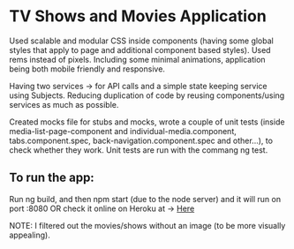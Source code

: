 # TV Shows and Movies Application

Used scalable and modular CSS inside components (having some global styles that apply to page and additional component based styles). Used rems instead of pixels. Including some minimal animations, application being both mobile friendly and responsive.

Having two services -> for API calls and a simple state keeping service using Subjects.
Reducing duplication of code by reusing components/using services as much as possible.

Created mocks file for stubs and mocks, wrote a couple of unit tests 
(inside media-list-page-component and individual-media.component, tabs.component.spec, back-navigation.component.spec and other...), 
to check whether they work.
Unit tests are run with the commang ng test.

## To run the app:

Run ng build, and then npm start (due to the node server) and it will run on port :8080 OR check it online on Heroku at -> [Here](https://angular-movie-tvshow-api.herokuapp.com/shows)

NOTE: I filtered out the movies/shows without an image (to be more visually appealing).
